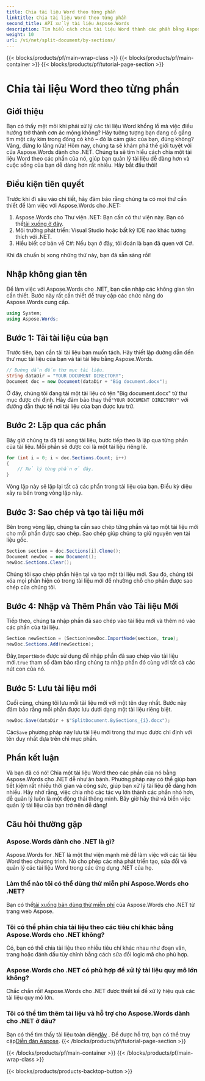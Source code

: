 ```yaml
---
title: Chia tài liệu Word theo từng phần
linktitle: Chia tài liệu Word theo từng phần
second_title: API xử lý tài liệu Aspose.Words
description: Tìm hiểu cách chia tài liệu Word thành các phần bằng Aspose.Words cho .NET. Thực hiện theo hướng dẫn chi tiết, từng bước này để quản lý tài liệu hiệu quả.
weight: 10
url: /vi/net/split-document/by-sections/
---
```


{{< blocks/products/pf/main-wrap-class >}}
{{< blocks/products/pf/main-container >}}
{{< blocks/products/pf/tutorial-page-section >}}

# Chia tài liệu Word theo từng phần

## Giới thiệu

Bạn có thấy mệt mỏi khi phải xử lý các tài liệu Word khổng lồ mà việc điều hướng trở thành cơn ác mộng không? Hãy tưởng tượng bạn đang cố gắng tìm một cây kim trong đống cỏ khô – đó là cảm giác của bạn, đúng không? Vâng, đừng lo lắng nữa! Hôm nay, chúng ta sẽ khám phá thế giới tuyệt vời của Aspose.Words dành cho .NET. Chúng ta sẽ tìm hiểu cách chia một tài liệu Word theo các phần của nó, giúp bạn quản lý tài liệu dễ dàng hơn và cuộc sống của bạn dễ dàng hơn rất nhiều. Hãy bắt đầu thôi!

## Điều kiện tiên quyết

Trước khi đi sâu vào chi tiết, hãy đảm bảo rằng chúng ta có mọi thứ cần thiết để làm việc với Aspose.Words cho .NET:

1.  Aspose.Words cho Thư viện .NET: Bạn cần có thư viện này. Bạn có thể[tải xuống ở đây](https://releases.aspose.com/words/net/).
2. Môi trường phát triển: Visual Studio hoặc bất kỳ IDE nào khác tương thích với .NET.
3. Hiểu biết cơ bản về C#: Nếu bạn ở đây, tôi đoán là bạn đã quen với C#.

Khi đã chuẩn bị xong những thứ này, bạn đã sẵn sàng rồi!

## Nhập không gian tên

Để làm việc với Aspose.Words cho .NET, bạn cần nhập các không gian tên cần thiết. Bước này rất cần thiết để truy cập các chức năng do Aspose.Words cung cấp.

```csharp
using System;
using Aspose.Words;
```

## Bước 1: Tải tài liệu của bạn

Trước tiên, bạn cần tải tài liệu bạn muốn tách. Hãy thiết lập đường dẫn đến thư mục tài liệu của bạn và tải tài liệu bằng Aspose.Words.

```csharp
// Đường dẫn đến thư mục tài liệu.
string dataDir = "YOUR DOCUMENT DIRECTORY";
Document doc = new Document(dataDir + "Big document.docx");
```

 Ở đây, chúng tôi đang tải một tài liệu có tên "Big document.docx" từ thư mục được chỉ định. Hãy đảm bảo thay thế`"YOUR DOCUMENT DIRECTORY"` với đường dẫn thực tế nơi tài liệu của bạn được lưu trữ.

## Bước 2: Lặp qua các phần

Bây giờ chúng ta đã tải xong tài liệu, bước tiếp theo là lặp qua từng phần của tài liệu. Mỗi phần sẽ được coi là một tài liệu riêng lẻ.

```csharp
for (int i = 0; i < doc.Sections.Count; i++)
{
    // Xử lý từng phần ở đây.
}
```

Vòng lặp này sẽ lặp lại tất cả các phần trong tài liệu của bạn. Điều kỳ diệu xảy ra bên trong vòng lặp này.

## Bước 3: Sao chép và tạo tài liệu mới

Bên trong vòng lặp, chúng ta cần sao chép từng phần và tạo một tài liệu mới cho mỗi phần được sao chép. Sao chép giúp chúng ta giữ nguyên vẹn tài liệu gốc.

```csharp
Section section = doc.Sections[i].Clone();
Document newDoc = new Document();
newDoc.Sections.Clear();
```

Chúng tôi sao chép phần hiện tại và tạo một tài liệu mới. Sau đó, chúng tôi xóa mọi phần hiện có trong tài liệu mới để nhường chỗ cho phần được sao chép của chúng tôi.

## Bước 4: Nhập và Thêm Phần vào Tài liệu Mới

Tiếp theo, chúng ta nhập phần đã sao chép vào tài liệu mới và thêm nó vào các phần của tài liệu.

```csharp
Section newSection = (Section)newDoc.ImportNode(section, true);
newDoc.Sections.Add(newSection);
```

 Đây,`ImportNode` được sử dụng để nhập phần đã sao chép vào tài liệu mới.`true` tham số đảm bảo rằng chúng ta nhập phần đó cùng với tất cả các nút con của nó.

## Bước 5: Lưu tài liệu mới

Cuối cùng, chúng tôi lưu mỗi tài liệu mới với một tên duy nhất. Bước này đảm bảo rằng mỗi phần được lưu dưới dạng một tài liệu riêng biệt.

```csharp
newDoc.Save(dataDir + $"SplitDocument.BySections_{i}.docx");
```

 Các`Save` phương pháp này lưu tài liệu mới trong thư mục được chỉ định với tên duy nhất dựa trên chỉ mục phần.

## Phần kết luận

Và bạn đã có nó! Chia một tài liệu Word theo các phần của nó bằng Aspose.Words cho .NET dễ như ăn bánh. Phương pháp này có thể giúp bạn tiết kiệm rất nhiều thời gian và công sức, giúp bạn xử lý tài liệu dễ dàng hơn nhiều. Hãy nhớ rằng, việc chia nhỏ các tác vụ lớn thành các phần nhỏ hơn, dễ quản lý luôn là một động thái thông minh. Bây giờ hãy thử và biến việc quản lý tài liệu của bạn trở nên dễ dàng!

## Câu hỏi thường gặp

### Aspose.Words dành cho .NET là gì?
Aspose.Words for .NET là một thư viện mạnh mẽ để làm việc với các tài liệu Word theo chương trình. Nó cho phép các nhà phát triển tạo, sửa đổi và quản lý các tài liệu Word trong các ứng dụng .NET của họ.

### Làm thế nào tôi có thể dùng thử miễn phí Aspose.Words cho .NET?
 Bạn có thể[tải xuống bản dùng thử miễn phí](https://releases.aspose.com/) của Aspose.Words cho .NET từ trang web Aspose.

### Tôi có thể phân chia tài liệu theo các tiêu chí khác bằng Aspose.Words cho .NET không?
Có, bạn có thể chia tài liệu theo nhiều tiêu chí khác nhau như đoạn văn, trang hoặc đánh dấu tùy chỉnh bằng cách sửa đổi logic mã cho phù hợp.

### Aspose.Words cho .NET có phù hợp để xử lý tài liệu quy mô lớn không?
Chắc chắn rồi! Aspose.Words cho .NET được thiết kế để xử lý hiệu quả các tài liệu quy mô lớn.

### Tôi có thể tìm thêm tài liệu và hỗ trợ cho Aspose.Words dành cho .NET ở đâu?
 Bạn có thể tìm thấy tài liệu toàn diện[đây](https://reference.aspose.com/words/net/) . Để được hỗ trợ, bạn có thể truy cập[Diễn đàn Aspose](https://forum.aspose.com/c/words/8).
{{< /blocks/products/pf/tutorial-page-section >}}

{{< /blocks/products/pf/main-container >}}
{{< /blocks/products/pf/main-wrap-class >}}

{{< blocks/products/products-backtop-button >}}
